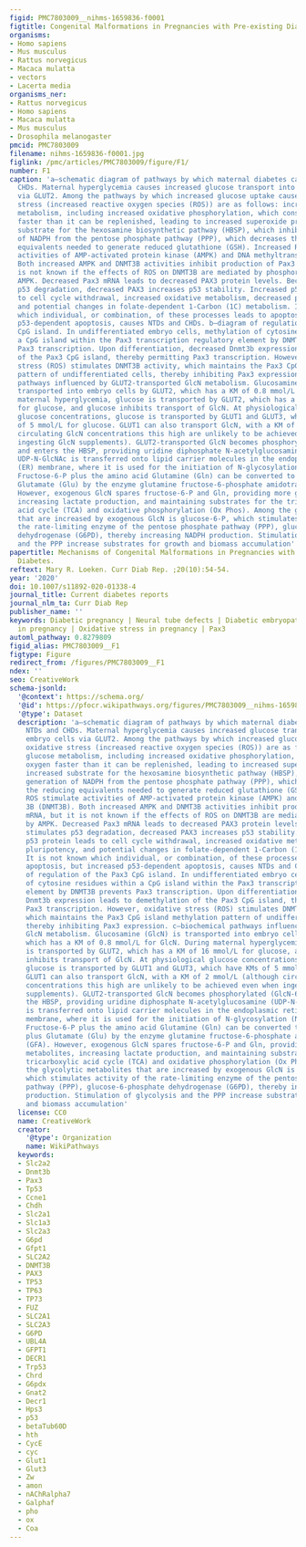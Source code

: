 ```yaml
---
figid: PMC7803009__nihms-1659836-f0001
figtitle: Congenital Malformations in Pregnancies with Pre-existing Diabetes
organisms:
- Homo sapiens
- Mus musculus
- Rattus norvegicus
- Macaca mulatta
- vectors
- Lacerta media
organisms_ner:
- Rattus norvegicus
- Homo sapiens
- Macaca mulatta
- Mus musculus
- Drosophila melanogaster
pmcid: PMC7803009
filename: nihms-1659836-f0001.jpg
figlink: /pmc/articles/PMC7803009/figure/F1/
number: F1
caption: 'a—schematic diagram of pathways by which maternal diabetes causes NTDs and
  CHDs. Maternal hyperglycemia causes increased glucose transport into embryo cells
  via GLUT2. Among the pathways by which increased glucose uptake causes oxidative
  stress (increased reactive oxygen species (ROS)) are as follows: increased glucose
  metabolism, including increased oxidative phosphorylation, which consumes oxygen
  faster than it can be replenished, leading to increased superoxide production; increased
  substrate for the hexosamine biosynthetic pathway (HBSP), which inhibits generation
  of NADPH from the pentose phosphate pathway (PPP), which decreases the reducing
  equivalents needed to generate reduced glutathione (GSH). Increased ROS stimulate
  activities of AMP-activated protein kinase (AMPK) and DNA methyltransferase 3B (DNMT3B).
  Both increased AMPK and DNMT3B activities inhibit production of Pax3 mRNA, but it
  is not known if the effects of ROS on DNMT3B are mediated by phosphorylation by
  AMPK. Decreased Pax3 mRNA leads to decreased PAX3 protein levels. Because PAX3 stimulates
  p53 degradation, decreased PAX3 increases p53 stability. Increased p53 protein leads
  to cell cycle withdrawal, increased oxidative metabolism, decreased pluripotency,
  and potential changes in folate-dependent 1-Carbon (1C) metabolism. It is not known
  which individual, or combination, of these processes leads to apoptosis, but increased
  p53-dependent apoptosis, causes NTDs and CHDs. b—diagram of regulation of the Pax3
  CpG island. In undifferentiated embryo cells, methylation of cytosine residues within
  a CpG island within the Pax3 transcription regulatory element by DNMT3B prevents
  Pax3 transcription. Upon differentiation, decreased Dnmt3b expression leads to demethylation
  of the Pax3 CpG island, thereby permitting Pax3 transcription. However, oxidative
  stress (ROS) stimulates DNMT3B activity, which maintains the Pax3 CpG island methylation
  pattern of undifferentiated cells, thereby inhibiting Pax3 expression. c—biochemical
  pathways influenced by GLUT2-transported GlcN metabolism. Glucosamine (GlcN) is
  transported into embryo cells by GLUT2, which has a KM of 0.8 mmol/L for GlcN. During
  maternal hyperglycemia, glucose is transported by GLUT2, which has a KM of 16 mmol/L
  for glucose, and glucose inhibits transport of GlcN. At physiological glucose concentrations,
  glucose concentrations, glucose is transported by GLUT1 and GLUT3, which have KMs
  of 5 mmol/L for glucose. GLUT1 can also transport GlcN, with a KM of 2 mmol/L (although
  circulating GlcN concentrations this high are unlikely to be achieved even when
  ingesting GlcN supplements). GLUT2-transported GlcN becomes phosphorylated (GlcN-6-P)
  and enters the HBSP, providing uridine diphosphate N-acetylglucosamine (UDP-N-GlcNAc).
  UDP-N-GlcNAc is transferred onto lipid carrier molecules in the endoplasmic reticulum
  (ER) membrane, where it is used for the initiation of N-glycosylation (N-CHO) reactions.
  Fructose-6-P plus the amino acid Glutamine (Gln) can be converted to GlcN-6-P plus
  Glutamate (Glu) by the enzyme glutamine fructose-6-phosphate amidotransferase (GFA).
  However, exogenous GlcN spares fructose-6-P and Gln, providing more glycolytic metabolites,
  increasing lactate production, and maintaining substrates for the tricarboxylic
  acid cycle (TCA) and oxidative phosphorylation (Ox Phos). Among the glycolytic metabolites
  that are increased by exogenous GlcN is glucose-6-P, which stimulates activity of
  the rate-limiting enzyme of the pentose phosphate pathway (PPP), glucose-6-phosphate
  dehydrogenase (G6PD), thereby increasing NADPH production. Stimulation of glycolysis
  and the PPP increase substrates for growth and biomass accumulation'
papertitle: Mechanisms of Congenital Malformations in Pregnancies with Pre-existing
  Diabetes.
reftext: Mary R. Loeken. Curr Diab Rep. ;20(10):54-54.
year: '2020'
doi: 10.1007/s11892-020-01338-4
journal_title: Current diabetes reports
journal_nlm_ta: Curr Diab Rep
publisher_name: ''
keywords: Diabetic pregnancy | Neural tube defects | Diabetic embryopathy | Hyperglycemia
  in pregnancy | Oxidative stress in pregnancy | Pax3
automl_pathway: 0.8279809
figid_alias: PMC7803009__F1
figtype: Figure
redirect_from: /figures/PMC7803009__F1
ndex: ''
seo: CreativeWork
schema-jsonld:
  '@context': https://schema.org/
  '@id': https://pfocr.wikipathways.org/figures/PMC7803009__nihms-1659836-f0001.html
  '@type': Dataset
  description: 'a—schematic diagram of pathways by which maternal diabetes causes
    NTDs and CHDs. Maternal hyperglycemia causes increased glucose transport into
    embryo cells via GLUT2. Among the pathways by which increased glucose uptake causes
    oxidative stress (increased reactive oxygen species (ROS)) are as follows: increased
    glucose metabolism, including increased oxidative phosphorylation, which consumes
    oxygen faster than it can be replenished, leading to increased superoxide production;
    increased substrate for the hexosamine biosynthetic pathway (HBSP), which inhibits
    generation of NADPH from the pentose phosphate pathway (PPP), which decreases
    the reducing equivalents needed to generate reduced glutathione (GSH). Increased
    ROS stimulate activities of AMP-activated protein kinase (AMPK) and DNA methyltransferase
    3B (DNMT3B). Both increased AMPK and DNMT3B activities inhibit production of Pax3
    mRNA, but it is not known if the effects of ROS on DNMT3B are mediated by phosphorylation
    by AMPK. Decreased Pax3 mRNA leads to decreased PAX3 protein levels. Because PAX3
    stimulates p53 degradation, decreased PAX3 increases p53 stability. Increased
    p53 protein leads to cell cycle withdrawal, increased oxidative metabolism, decreased
    pluripotency, and potential changes in folate-dependent 1-Carbon (1C) metabolism.
    It is not known which individual, or combination, of these processes leads to
    apoptosis, but increased p53-dependent apoptosis, causes NTDs and CHDs. b—diagram
    of regulation of the Pax3 CpG island. In undifferentiated embryo cells, methylation
    of cytosine residues within a CpG island within the Pax3 transcription regulatory
    element by DNMT3B prevents Pax3 transcription. Upon differentiation, decreased
    Dnmt3b expression leads to demethylation of the Pax3 CpG island, thereby permitting
    Pax3 transcription. However, oxidative stress (ROS) stimulates DNMT3B activity,
    which maintains the Pax3 CpG island methylation pattern of undifferentiated cells,
    thereby inhibiting Pax3 expression. c—biochemical pathways influenced by GLUT2-transported
    GlcN metabolism. Glucosamine (GlcN) is transported into embryo cells by GLUT2,
    which has a KM of 0.8 mmol/L for GlcN. During maternal hyperglycemia, glucose
    is transported by GLUT2, which has a KM of 16 mmol/L for glucose, and glucose
    inhibits transport of GlcN. At physiological glucose concentrations, glucose concentrations,
    glucose is transported by GLUT1 and GLUT3, which have KMs of 5 mmol/L for glucose.
    GLUT1 can also transport GlcN, with a KM of 2 mmol/L (although circulating GlcN
    concentrations this high are unlikely to be achieved even when ingesting GlcN
    supplements). GLUT2-transported GlcN becomes phosphorylated (GlcN-6-P) and enters
    the HBSP, providing uridine diphosphate N-acetylglucosamine (UDP-N-GlcNAc). UDP-N-GlcNAc
    is transferred onto lipid carrier molecules in the endoplasmic reticulum (ER)
    membrane, where it is used for the initiation of N-glycosylation (N-CHO) reactions.
    Fructose-6-P plus the amino acid Glutamine (Gln) can be converted to GlcN-6-P
    plus Glutamate (Glu) by the enzyme glutamine fructose-6-phosphate amidotransferase
    (GFA). However, exogenous GlcN spares fructose-6-P and Gln, providing more glycolytic
    metabolites, increasing lactate production, and maintaining substrates for the
    tricarboxylic acid cycle (TCA) and oxidative phosphorylation (Ox Phos). Among
    the glycolytic metabolites that are increased by exogenous GlcN is glucose-6-P,
    which stimulates activity of the rate-limiting enzyme of the pentose phosphate
    pathway (PPP), glucose-6-phosphate dehydrogenase (G6PD), thereby increasing NADPH
    production. Stimulation of glycolysis and the PPP increase substrates for growth
    and biomass accumulation'
  license: CC0
  name: CreativeWork
  creator:
    '@type': Organization
    name: WikiPathways
  keywords:
  - Slc2a2
  - Dnmt3b
  - Pax3
  - Tp53
  - Ccne1
  - Chdh
  - Slc2a1
  - Slc1a3
  - Slc2a3
  - G6pd
  - Gfpt1
  - SLC2A2
  - DNMT3B
  - PAX3
  - TP53
  - TP63
  - TP73
  - FUZ
  - SLC2A1
  - SLC2A3
  - G6PD
  - UBL4A
  - GFPT1
  - DECR1
  - Trp53
  - Chrd
  - G6pdx
  - Gnat2
  - Decr1
  - Hps3
  - p53
  - betaTub60D
  - hth
  - CycE
  - cyc
  - Glut1
  - Glut3
  - Zw
  - amon
  - nAChRalpha7
  - Galphaf
  - pho
  - ox
  - Coa
---
```

